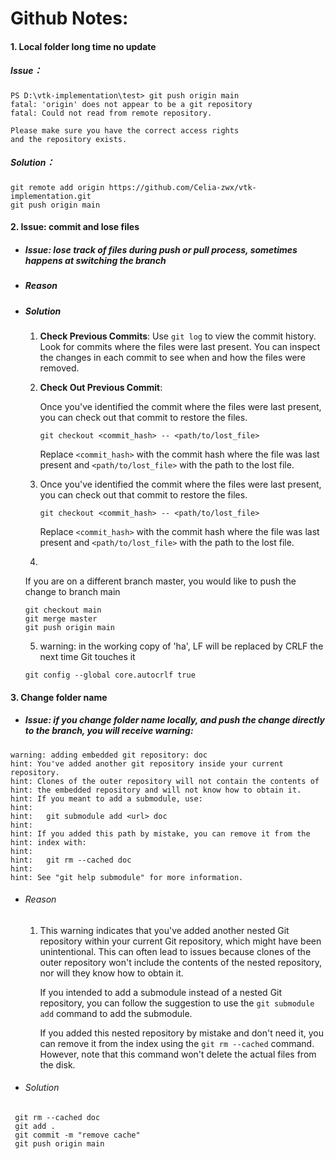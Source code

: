# Github Notes:

#### 1. Local folder long time no update

##### Issue：

```
PS D:\vtk-implementation\test> git push origin main
fatal: 'origin' does not appear to be a git repository
fatal: Could not read from remote repository.

Please make sure you have the correct access rights
and the repository exists.
```

##### Solution：

```
git remote add origin https://github.com/Celia-zwx/vtk-implementation.git
git push origin main
```



#### 2. Issue: commit and lose files

- ##### Issue: lose track of files during push or pull process, sometimes happens at switching the branch

- ##### Reason

- ##### Solution

  1. **Check Previous Commits**: Use `git log` to view the commit history. Look for commits where the files were last present. You can inspect the changes in each commit to see when and how the files were removed.

  2. **Check Out Previous Commit**:

     Once you've identified the commit where the files were last present, you can check out that commit to restore the files.

     ```
     git checkout <commit_hash> -- <path/to/lost_file>
     ```

     Replace `<commit_hash>` with the commit hash where the file was last present and `<path/to/lost_file>` with the path to the lost file.

  3. Once you've identified the commit where the files were last present, you can check out that commit to restore the files.

     ```
     git checkout <commit_hash> -- <path/to/lost_file>
     ```

     Replace `<commit_hash>` with the commit hash where the file was last present and `<path/to/lost_file>` with the path to the lost file.

  4. 

     If you are on a different branch master, you would like to push the change to branch main

     ```
     git checkout main
     git merge master
     git push origin main
     ```

  5.  warning: in the working copy of 'ha', LF will be replaced by CRLF the next time Git touches it

     ```
     git config --global core.autocrlf true
     
     ```

#### 3. Change folder name

- ##### Issue: if you change folder name locally, and push the change directly to the branch, you will receive warning:

```
warning: adding embedded git repository: doc
hint: You've added another git repository inside your current repository.
hint: Clones of the outer repository will not contain the contents of
hint: the embedded repository and will not know how to obtain it.
hint: If you meant to add a submodule, use:
hint:
hint:   git submodule add <url> doc
hint:
hint: If you added this path by mistake, you can remove it from the
hint: index with:
hint:
hint:   git rm --cached doc
hint:
hint: See "git help submodule" for more information.
```

- ###### Reason

  1. This warning indicates that you've added another nested Git repository within your current Git repository, which might have been unintentional. This can often lead to issues because clones of the outer repository won't include the contents of the nested repository, nor will they know how to obtain it.

     If you intended to add a submodule instead of a nested Git repository, you can follow the suggestion to use the `git submodule add` command to add the submodule.

     If you added this nested repository by mistake and don't need it, you can remove it from the index using the `git rm --cached` command. However, note that this command won't delete the actual files from the disk. 

- ###### Solution

```
 git rm --cached doc
 git add .
 git commit -m "remove cache"
 git push origin main
 
```

